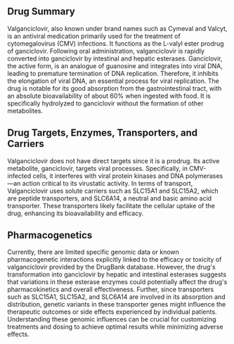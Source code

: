 ## Drug Summary
Valganciclovir, also known under brand names such as Cymeval and Valcyt, is an antiviral medication primarily used for the treatment of cytomegalovirus (CMV) infections. It functions as the L-valyl ester prodrug of ganciclovir. Following oral administration, valganciclovir is rapidly converted into ganciclovir by intestinal and hepatic esterases. Ganciclovir, the active form, is an analogue of guanosine and integrates into viral DNA, leading to premature termination of DNA replication. Therefore, it inhibits the elongation of viral DNA, an essential process for viral replication. The drug is notable for its good absorption from the gastrointestinal tract, with an absolute bioavailability of about 60% when ingested with food. It is specifically hydrolyzed to ganciclovir without the formation of other metabolites.

## Drug Targets, Enzymes, Transporters, and Carriers
Valganciclovir does not have direct targets since it is a prodrug. Its active metabolite, ganciclovir, targets viral processes. Specifically, in CMV-infected cells, it interferes with viral protein kinases and DNA polymerases—an action critical to its virustatic activity. In terms of transport, Valganciclovir uses solute carriers such as SLC15A1 and SLC15A2, which are peptide transporters, and SLC6A14, a neutral and basic amino acid transporter. These transporters likely facilitate the cellular uptake of the drug, enhancing its bioavailability and efficacy.

## Pharmacogenetics
Currently, there are limited specific genomic data or known pharmacogenetic interactions explicitly linked to the efficacy or toxicity of valganciclovir provided by the DrugBank database. However, the drug's transformation into ganciclovir by hepatic and intestinal esterases suggests that variations in these esterase enzymes could potentially affect the drug's pharmacokinetics and overall effectiveness. Further, since transporters such as SLC15A1, SLC15A2, and SLC6A14 are involved in its absorption and distribution, genetic variants in these transporter genes might influence the therapeutic outcomes or side effects experienced by individual patients. Understanding these genomic influences can be crucial for customizing treatments and dosing to achieve optimal results while minimizing adverse effects.